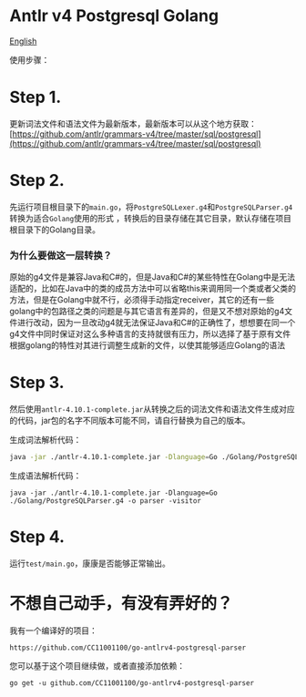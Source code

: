 # Antlr v4 Postgresql Golang

[English](./README.md)



使用步骤： 



# Step 1.   

更新词法文件和语法文件为最新版本，最新版本可以从这个地方获取：[https://github.com/antlr/grammars-v4/tree/master/sql/postgresql](https://github.com/antlr/grammars-v4/tree/master/sql/postgresql)



# Step 2. 

先运行项目根目录下的`main.go`，将`PostgreSQLLexer.g4`和`PostgreSQLParser.g4`转换为适合`Golang`使用的形式 ，转换后的目录存储在其它目录，默认存储在项目根目录下的Golang目录。 

### 为什么要做这一层转换？ 

原始的g4文件是兼容Java和C#的，但是Java和C#的某些特性在Golang中是无法适配的，比如在Java中的类的成员方法中可以省略this来调用同一个类或者父类的方法，但是在Golang中就不行，必须得手动指定receiver，其它的还有一些golang中的包路径之类的问题是与其它语言有差异的，但是又不想对原始的g4文件进行改动，因为一旦改动g4就无法保证Java和C#的正确性了，想想要在同一个g4文件中同时保证对这么多种语言的支持就很有压力，所以选择了基于原有文件根据golang的特性对其进行调整生成新的文件，以使其能够适应Golang的语法 



# Step 3. 

然后使用`antlr-4.10.1-complete.jar`从转换之后的词法文件和语法文件生成对应的代码，jar包的名字不同版本可能不同，请自行替换为自己的版本。  



生成词法解析代码：  

```bash
java -jar ./antlr-4.10.1-complete.jar -Dlanguage=Go ./Golang/PostgreSQLLexer.g4 -o parser -visitor
```



生成语法解析代码： 

```
java -jar ./antlr-4.10.1-complete.jar -Dlanguage=Go ./Golang/PostgreSQLParser.g4 -o parser -visitor 
```



# Step 4. 

运行`test/main.go`，康康是否能够正常输出。

# 不想自己动手，有没有弄好的？ 

我有一个编译好的项目： 
```text 
https://github.com/CC11001100/go-antlrv4-postgresql-parser
```

您可以基于这个项目继续做，或者直接添加依赖： 
```shell
go get -u github.com/CC11001100/go-antlrv4-postgresql-parser
```



